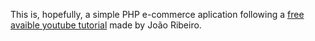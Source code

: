 This is, hopefully, a simple PHP e-commerce aplication following a [free avaible youtube tutorial](https://www.youtube.com/playlist?list=PLXik_5Br-zO-tsUy1lTPB8dnPGBu8n0Ee) made by João Ribeiro.
